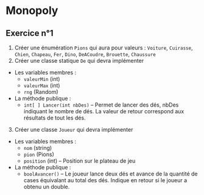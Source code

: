 # Monopoly

## Exercice n°1

1. Créer une énumération `Pions` qui aura pour valeurs : `Voiture`, `Cuirasse`, `Chien`, `Chapeau`, `Fer`, `Dino`, `DeACoudre`, `Brouette`, `Chaussure`
2. Créer une classe statique `De` qui devra implémenter
  - Les variables membres :
    - `valeurMin` (int)
    - `valeurMax` (int)
    - `rng` (Random)
  - La méthode publique :
    - `int[ ] Lancer(int nbDes)` – Permet de lancer des dés, nbDes indiquant le nombre de dés. La valeur de retour correspond aux résultats de tout les dés.
3. Créer une classe `Joueur` qui devra implémenter
  - Les variables membres :
    - `nom` (string)
    - `pion` (Pions)
    - `position` (int) – Position sur le plateau de jeu
  - La méthode publique :
    - `boolAvancer()` – Le joueur lance deux dés et avance de la quantité de cases équivalant au total des dés. Indique en retour si le joueur a obtenu un double.
